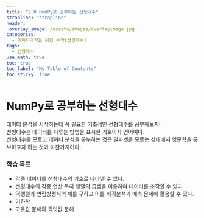 ```yaml
---
title: "2.0 NumPy로 공부하는 선형대수"
strapline: "strapline"
header:
 overlay_image: /assets/images/overlayimage.jpg
categories: 
  - 데이터과학을 위한 수학[선형대수]
tags:
  - 선형대수
use_math: true
toc: true
toc_label: "My Table of Contents" 
toc_sticky: true
---
```

# NumPy로 공부하는 선형대수

데이터 분석을 시작하는데 꼭 필요한 기초적인 선형대수를 공부해보자!  
선형대수는 데이터를 다루는 방법을 표시한 기호이자 언어이다.  
선형대수를 모르고 데이터 분석을 공부하는 것은 알파벳을 모르는 상태에서 영문학을 공부하고자 하는 것과 마찬가지이다.

### 학습 목표
* 각종 데이터를 선형대수의 기호로 나타낼 수 있다.
* 선형대수의 각종 연산 특히 행렬의 곱셈을 이용하여 데이터를 조작할 수 있다.
* 역행렬과 연립방정식의 해를 구하고 이를 회귀분석과 예측 문제에 활용할 수 있다.
* 기하학
* 고윳값 분해와 특잇값 분해